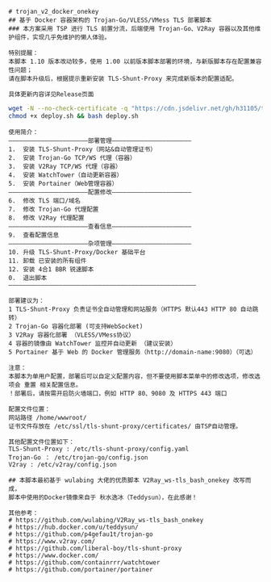     # trojan_v2_docker_onekey
    ## 基于 Docker 容器架构的 Trojan-Go/VLESS/VMess TLS 部署脚本
    ### 本方案采用 TSP 进行 TLS 前置分流，后端使用 Trojan-Go、V2Ray 容器以及其他维护组件，实现几乎免维护的懒人体验。

    特别提醒：
    本脚本 1.10 版本改动较多，使用 1.00 以前版本脚本部署的环境，与新版脚本存在配置兼容性问题；
    请在脚本升级后，根据提示重新安装 TLS-Shunt-Proxy 来完成新版本的配置适配。

    具体更新内容详见Release页面

```Bash
wget -N --no-check-certificate -q "https://cdn.jsdelivr.net/gh/h31105/trojan_v2_docker_onekey@latest/deploy.sh" && \
chmod +x deploy.sh && bash deploy.sh
```

    使用简介：
    ——————————————————————部署管理——————————————————————
    1.  安装 TLS-Shunt-Proxy（网站&自动管理证书）
    2.  安装 Trojan-Go TCP/WS 代理（容器）
    3.  安装 V2Ray TCP/WS 代理（容器）
    4.  安装 WatchTower（自动更新容器）
    5.  安装 Portainer（Web管理容器）
    ——————————————————————配置修改——————————————————————
    6.  修改 TLS 端口/域名
    7.  修改 Trojan-Go 代理配置
    8.  修改 V2Ray 代理配置
    ——————————————————————查看信息——————————————————————
    9.  查看配置信息
    ——————————————————————杂项管理——————————————————————
    10. 升级 TLS-Shunt-Proxy/Docker 基础平台
    11. 卸载 已安装的所有组件
    12. 安装 4合1 BBR 锐速脚本
    0.  退出脚本 
    ————————————————————————————————————————————————————
    
    部署建议为：
    1 TLS-Shunt-Proxy 负责证书全自动管理和网站服务（HTTPS 默认443 HTTP 80 自动跳转）
    2 Trojan-Go 容器化部署 (可支持WebSocket)
    3 V2Ray 容器化部署 （VLESS/VMess协议）
    4 容器的镜像由 WatchTower 监控并自动更新 （建议安装）
    5 Portainer 基于 Web 的 Docker 管理服务（http://domain-name:9080）（可选）

    注意：
    本脚本为单用户配置，部署后可以自定义配置内容，但不要使用脚本菜单中的修改选项，修改选项会 重置 相关配置信息。
    ！部署后，请按需开启防火墙端口，例如 HTTP 80、9080 及 HTTPS 443 端口

    配置文件位置：
    网站路径 /home/wwwroot/
    证书文件存放在 /etc/ssl/tls-shunt-proxy/certificates/ 由TSP自动管理。
    
    其他配置文件位置如下：
    TLS-Shunt-Proxy : /etc/tls-shunt-proxy/config.yaml
    Trojan-Go ： /etc/trojan-go/config.json
    V2ray : /etc/v2ray/config.json

    ## 本脚本最初基于 wulabing 大佬的优质脚本 V2Ray_ws-tls_bash_onekey 改写而成，
    脚本中使用的Docker镜像来自于 秋水逸冰（Teddysun），在此感谢！

    其他参考：
    # https://github.com/wulabing/V2Ray_ws-tls_bash_onekey
    # https://hub.docker.com/u/teddysun/
    # https://github.com/p4gefau1t/trojan-go
    # https://www.v2ray.com/
    # https://github.com/liberal-boy/tls-shunt-proxy
    # https://www.docker.com/
    # https://github.com/containrrr/watchtower
    # https://github.com/portainer/portainer
